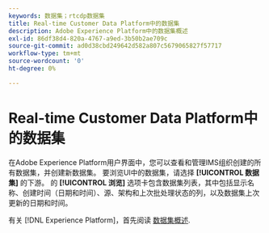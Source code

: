 ```yaml
---
keywords: 数据集；rtcdp数据集
title: Real-time Customer Data Platform中的数据集
description: Adobe Experience Platform中的数据集概述
exl-id: 86df38d4-820a-4767-a9ed-3b50b2ae709c
source-git-commit: ad0d38cbd249642d582a807c5679065827f57717
workflow-type: tm+mt
source-wordcount: '0'
ht-degree: 0%

---
```


# Real-time Customer Data Platform中的数据集

在Adobe Experience Platform用户界面中，您可以查看和管理IMS组织创建的所有数据集，并创建新数据集。 要浏览UI中的数据集，请选择 **[!UICONTROL 数据集]** 的下游。 的 **[!UICONTROL 浏览]** 选项卡包含数据集列表，其中包括显示名称、创建时间（日期和时间）、源、架构和上次批处理状态的列，以及数据集上次更新的日期和时间。

有关 [!DNL Experience Platform]，首先阅读 [数据集概述](../../catalog/datasets/overview.md).

